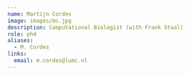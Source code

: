 ```yaml
---
name: Martijn Cordes
image: images/mc.jpg
description: Computational Biologist (with Frank Staal)
role: phd
aliases:
  - M. Cordes
links:
  email: m.cordes@lumc.nl
---
```

